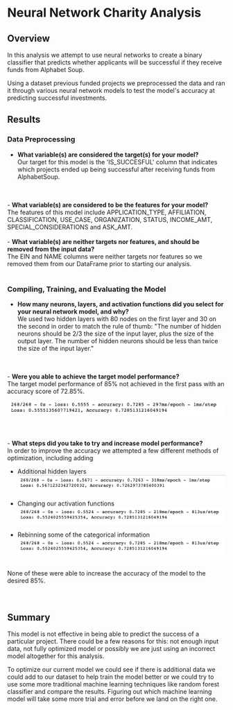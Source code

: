 # Neural Network Charity Analysis

## Overview
In this analysis we attempt to use neural networks to create a binary classifier that predicts whether applicants will be successful if they receive funds from Alphabet Soup.  

Using a dataset previous funded projects we preprocessed the data and ran it through various neural network models to test the model's accuracy at predicting successful investments. 


## Results

### Data Preprocessing
- <strong>What variable(s) are considered the target(s) for your model?</strong> <br />
Our target for this model is the 'IS_SUCCESFUL' column that indicates which projects ended up being successful after receiving funds from AlphabetSoup.
<br />
<br />
- <strong>What variable(s) are considered to be the features for your model?</strong><br />
The features of this model include APPLICATION_TYPE, AFFILIATION, CLASSIFICATION, USE_CASE, ORGANIZATION, STATUS, INCOME_AMT, SPECIAL_CONSIDERATIONS and ASK_AMT.
<br />
<br />
- <strong>What variable(s) are neither targets nor features, and should be removed from the input data?</strong><br />
The EIN and NAME columns were neither targets nor features so we removed them from our DataFrame prior to starting our analysis. 
<br />
<br />

### Compiling, Training, and Evaluating the Model
- <strong>How many neurons, layers, and activation functions did you select for your neural network model, and why?</strong><br />
We used two hidden layers with 80 nodes on the first layer and 30 on the second in order to match the rule of thumb: "The number of hidden neurons should be 2/3 the size of the input layer, plus the size of the output layer. The number of hidden neurons should be less than twice the size of the input layer."
<br />
<br />
- <strong>Were you able to achieve the target model performance?</strong><br />
The target model performance of 85% not achieved in the first pass with an accuracy score of 72.85%.

![Accuracy Score](/Resources/Images/LossAccuracy.png)

<br />
<br />
- <strong>What steps did you take to try and increase model performance?</strong><br />
In order to improve the accuracy we attempted a few different methods of optimization, including adding<br> 

  - Additional hidden layers
  ![added lyer](/Resources/Images/added_layer_accuracy.png)
  
  - Changing our activation functions
  ![added layer](/Resources/Images/tahn_activation_accuracy.png)
  - Rebinning some of the categorical information
   ![added layer](/Resources/Images/rebinned_accuracy.png)
  
  
  <br />  None of these were able to increase the accuracy of the model to the desired 85%.  
<br />
<br />

## Summary  
This model is not effective in being able to predict the success of a particular project. There could be a few reasons for this: not enough input data, not fully optimized model or possibly we are just using an incorrect model altogether for this analysis. 

To optimize our current model we could see if there is additional data we could add to our dataset to help train the model better or we could try to use some more traditional machine learning techniques like random forest classifier and compare the results. Figuring out which machine learning model will take some more trial and error before we land on the right one.  

